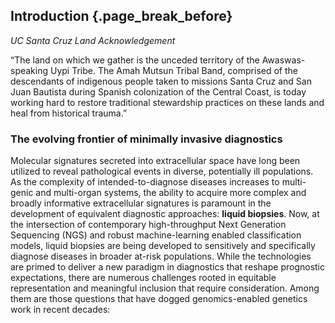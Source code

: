 ## Introduction {.page_break_before}

*UC Santa Cruz Land Acknowledgement*
>
“The land on which we gather is the unceded territory of the Awaswas-speaking Uypi Tribe. The Amah Mutsun Tribal Band, comprised of the descendants of indigenous people taken to missions Santa Cruz and San Juan Bautista during Spanish colonization of the Central Coast, is today working hard to restore traditional stewardship practices on these lands and heal from historical trauma.”

### The evolving frontier of minimally invasive diagnostics

Molecular signatures secreted into extracellular space have long been utilized to reveal pathological events in diverse, potentially ill populations. 
As the complexity of intended-to-diagnose diseases increases to multi-genic and multi-organ systems, the ability to acquire more complex and broadly informative extracellular signatures is paramount in the development of equivalent diagnostic approaches: **liquid biopsies**.
Now, at the intersection of contemporary high-throughput Next Generation Sequencing (NGS) and robust machine-learning enabled classification models, liquid biopsies are being developed to sensitively and specifically diagnose diseases in broader at-risk populations.
While the technologies are primed to deliver a new paradigm in diagnostics that reshape prognostic expectations, there are numerous challenges rooted in equitable representation and meaningful inclusion that require consideration.
Among them are those questions that have dogged genomics-enabled genetics work in recent decades:




